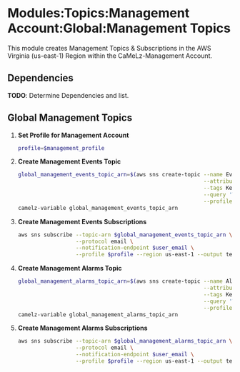 # Modules:Topics:Management Account:Global:Management Topics

This module creates Management Topics & Subscriptions in the AWS Virginia (us-east-1) Region within the
CaMeLz-Management Account.

## Dependencies

**TODO**: Determine Dependencies and list.

## Global Management Topics

1. **Set Profile for Management Account**

    ```bash
    profile=$management_profile
    ```

1. **Create Management Events Topic**

    ```bash
    global_management_events_topic_arn=$(aws sns create-topic --name Events \
                                                              --attributes "DisplayName=CMLM Events" \
                                                              --tags Key=Name,Value=Management-Events-Topic Key=Company,Value=CaMeLz Key=Environment,Value=Management \
                                                              --query 'TopicArn' \
                                                              --profile $profile --region us-east-1 --output text)
    camelz-variable global_management_events_topic_arn
    ```

1. **Create Management Events Subscriptions**

    ```bash
    aws sns subscribe --topic-arn $global_management_events_topic_arn \
                      --protocol email \
                      --notification-endpoint $user_email \
                      --profile $profile --region us-east-1 --output text
    ```

1. **Create Management Alarms Topic**

    ```bash
    global_management_alarms_topic_arn=$(aws sns create-topic --name Alarms \
                                                              --attributes "DisplayName=CMLM Alarms" \
                                                              --tags Key=Name,Value=Management-Alarms-Topic Key=Company,Value=CaMeLz Key=Environment,Value=Management \
                                                              --query 'TopicArn' \
                                                              --profile $profile --region us-east-1 --output text)
    camelz-variable global_management_alarms_topic_arn
    ```

1. **Create Management Alarms Subscriptions**

    ```bash
    aws sns subscribe --topic-arn $global_management_alarms_topic_arn \
                      --protocol email \
                      --notification-endpoint $user_email \
                      --profile $profile --region us-east-1 --output text
    ```
